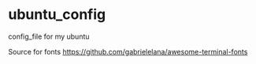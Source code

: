 # ubuntu_config
config_file for my ubuntu

Source for fonts
https://github.com/gabrielelana/awesome-terminal-fonts
